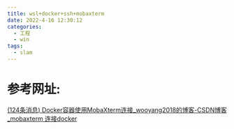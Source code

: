 ```yaml
---
title: wsl+docker+ssh+mobaxterm
date: 2022-4-16 12:30:12
categories:
  - 工程
  - win
tags:
  - slam
---
```


# 参考网址:

 [(124条消息) Docker容器使用MobaXterm连接_wooyang2018的博客-CSDN博客_mobaxterm 连接docker](https://blog.csdn.net/wooyang2018/article/details/113090465) 

